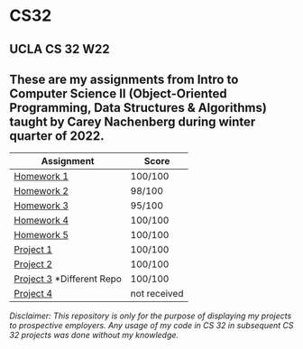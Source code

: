 # CS32
UCLA CS 32 W22 
---
These are my assignments from Intro to Computer Science II (Object-Oriented Programming, Data Structures & Algorithms) \
taught by Carey Nachenberg during winter quarter of 2022.
---
| Assignment | Score |
| ----------- | ----------- |
| [Homework 1](https://github.com/gayatri-3/CS32/tree/main/homework/hw1) | 100/100 |
| [Homework 2](https://github.com/gayatri-3/CS32/tree/main/homework/hw2) | 98/100 |
| [Homework 3](https://github.com/gayatri-3/CS32/tree/main/homework/hw3) | 95/100 |
| [Homework 4](https://github.com/gayatri-3/CS32/tree/main/homework/hw4) | 100/100 |
| [Homework 5](https://github.com/gayatri-3/CS32/tree/main/homework/hw5) | 100/100 |
| [Project 1](https://github.com/gayatri-3/CS32/tree/main/projects/project1) | 100/100 |
| [Project 2](https://github.com/gayatri-3/CS32/tree/main/projects/project2) | 100/100 |
| [Project 3](https://github.com/gayatri-3/SuperPeachSisters) *Different Repo| 100/100 |
| [Project 4](https://github.com/gayatri-3/CS32/tree/main/projects/project4) | not received |

*Disclaimer: This repository is only for the purpose of displaying my projects to prospective employers.
Any usage of my code in CS 32 in subsequent CS 32 projects was done without my knowledge.*

